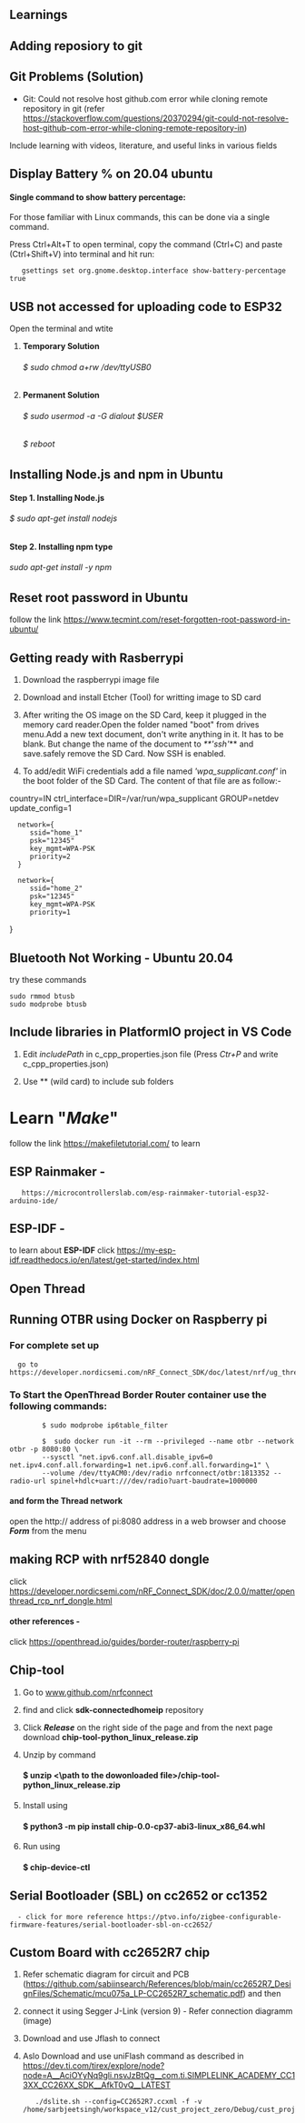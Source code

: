 
## Learnings

## Adding reposiory to git

##  Git Problems (Solution)  

   -   Git: Could not resolve host github.com error while cloning remote repository in git  (refer https://stackoverflow.com/questions/20370294/git-could-not-resolve-host-github-com-error-while-cloning-remote-repository-in)  

Include learning with videos, literature, and useful links in various fields

## Display Battery % on 20.04 ubuntu
   #### Single command to show battery percentage:

   For those familiar with Linux commands, this can be done via a single command.

   Press Ctrl+Alt+T to open terminal, copy the command (Ctrl+C) and paste (Ctrl+Shift+V) into terminal and hit run:

       gsettings set org.gnome.desktop.interface show-battery-percentage true

##  USB not accessed for uploading code to ESP32
   Open the terminal and wtite
      
   1. **Temporary Solution**

       ######      $ sudo chmod a+rw /dev/ttyUSB0     

   2. **Permanent Solution**
       ######     $ sudo usermod -a -G dialout $USER
       ######     $ reboot

## Installing Node.js and npm in Ubuntu

#### Step 1.  Installing Node.js
######  $ sudo apt-get install nodejs

#### Step 2. Installing npm type
###### sudo apt-get install -y npm


## Reset root password in Ubuntu
follow the link  https://www.tecmint.com/reset-forgotten-root-password-in-ubuntu/

## Getting ready with Rasberrypi

1.  Download the raspberrypi image file

2.  Download and install Etcher (Tool) for writting image to SD card

2.   After writing the OS image on the SD Card, keep it plugged in the memory card reader.Open the folder named "boot" from drives menu.Add a new text document, don't write anything in it. It has to be blank. But change the name of the document to _**'ssh'_** and save.safely remove the SD Card. Now SSH is enabled.

3.   To add/edit WiFi credentials add a file named _'wpa_supplicant.conf'_ in the boot folder of the SD Card. The content of that file are as follow:-

   country=IN
   ctrl_interface=DIR=/var/run/wpa_supplicant GROUP=netdev
   update_config=1

      network={
         ssid="home_1"
         psk="12345"
         key_mgmt=WPA-PSK
         priority=2
      }

      network={
         ssid="home_2"
         psk="12345"
         key_mgmt=WPA-PSK
         priority=1
}

## Bluetooth Not Working - Ubuntu 20.04
   try these commands
   
    sudo rmmod btusb
    sudo modprobe btusb

## Include libraries in PlatformIO project in VS Code

   1. Edit _includePath_ in c_cpp_properties.json file (Press _Ctr+P_ and write c_cpp_properties.json) 

   2. Use ** (wild card) to include sub folders

#  Learn  "**_Make_**"
   follow the link https://makefiletutorial.com/ to learn

##  ESP Rainmaker - 
       https://microcontrollerslab.com/esp-rainmaker-tutorial-esp32-arduino-ide/

##  ESP-IDF  -
   to learn about **ESP-IDF** click https://my-esp-idf.readthedocs.io/en/latest/get-started/index.html
    
## Open Thread

   ## Running OTBR using Docker on Raspberry pi

   ### For complete set up 
      go to https://developer.nordicsemi.com/nRF_Connect_SDK/doc/latest/nrf/ug_thread_tools.html
   
   ### To Start the OpenThread Border Router container use the following commands:

            $ sudo modprobe ip6table_filter

            $  sudo docker run -it --rm --privileged --name otbr --network otbr -p 8080:80 \
            --sysctl "net.ipv6.conf.all.disable_ipv6=0 net.ipv4.conf.all.forwarding=1 net.ipv6.conf.all.forwarding=1" \
            --volume /dev/ttyACM0:/dev/radio nrfconnect/otbr:1813352 --radio-url spinel+hdlc+uart:///dev/radio?uart-baudrate=1000000

   #### and form the Thread network
   
   open the http:// address of pi:8080 address in a web browser and choose ***Form*** from the menu         

   ## making RCP with nrf52840 dongle
   click https://developer.nordicsemi.com/nRF_Connect_SDK/doc/2.0.0/matter/openthread_rcp_nrf_dongle.html 

   #### other references - 
   click https://openthread.io/guides/border-router/raspberry-pi  

## Chip-tool
   1.   Go to www.github.com/nrfconnect
   
   2.   find and click **sdk-connectedhomeip** repository 
   
   3.   Click ***Release*** on the right side of the page and from the next page download 
        **chip-tool-python_linux_release.zip** 
   4.   Unzip by command
        #### $ unzip <\path to the dowonloaded file>/chip-tool-python_linux_release.zip
   5.   Install using 
        #### $ python3 -m pip install chip-0.0-cp37-abi3-linux_x86_64.whl
   6.   Run using  
        #### $ chip-device-ctl    

   ## Serial Bootloader (SBL) on cc2652 or cc1352
      - click for more reference https://ptvo.info/zigbee-configurable-firmware-features/serial-bootloader-sbl-on-cc2652/  
 
 ## Custom Board with cc2652R7 chip
   1.   Refer schematic diagram for circuit and PCB (https://github.com/sabiinsearch/References/blob/main/cc2652R7_DesignFiles/Schematic/mcu075a_LP-CC2652R7_schematic.pdf) and then 
   2.   connect it using Segger J-Link (version 9)  -  Refer connection diagramm (image)
   3.   Download and use Jflash to connect
   4.   Aslo Download and use uniFlash command as described in https://dev.ti.com/tirex/explore/node?node=A__AciOYyNq9gli.nsvJzBtQg__com.ti.SIMPLELINK_ACADEMY_CC13XX_CC26XX_SDK__AfkT0vQ__LATEST

               ./dslite.sh --config=CC2652R7.ccxml -f -v /home/sarbjeetsingh/workspace_v12/cust_project_zero/Debug/cust_project_zero.hex
